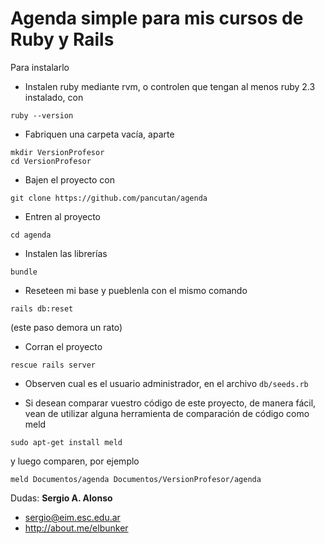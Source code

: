 # Agenda simple para mis cursos de Ruby y Rails

Para instalarlo

- Instalen ruby mediante rvm, o controlen que tengan al menos ruby 2.3 instalado, con
```
ruby --version
```

- Fabriquen una carpeta vacía, aparte
```
mkdir VersionProfesor
cd VersionProfesor
```

- Bajen el proyecto con
```
git clone https://github.com/pancutan/agenda
```
- Entren al proyecto
```
cd agenda
```

- Instalen las librerías
```
bundle
```

- Reseteen mi base y pueblenla con el mismo comando
```
rails db:reset
```
(este paso demora un rato)

- Corran el proyecto
```
rescue rails server
```
- Observen cual es el usuario administrador, en el archivo
```db/seeds.rb```

- Si desean comparar vuestro código de este proyecto, de manera fácil, vean de utilizar alguna herramienta de comparación de código como meld
```
sudo apt-get install meld
```
y luego comparen, por ejemplo
```
meld Documentos/agenda Documentos/VersionProfesor/agenda
```


Dudas:
**Sergio A. Alonso**
* sergio@eim.esc.edu.ar
* http://about.me/elbunker
